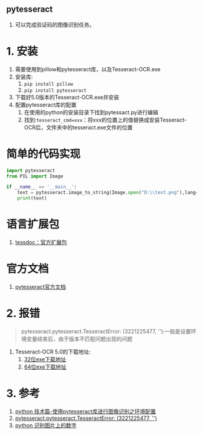pytesseract
---
1. 可以完成验证码的图像识别任务。

# 1. 安装
1. 需要使用到pillow和pytesseract库，以及Tesseract-OCR.exe
2. 安装库:
   1. `pip install pillow`
   2. `pip install pytesseract`
3. 下载好5.0版本的Tesseract-OCR.exe并安装
4. 配置pytesseract库的配置
   1. 在使用的python的安装目录下找到pytessact.py进行编辑
   2. 找到:`tesseract_cmd=xxx`：将xxx的位置上的值替换成安装Tesseract-OCR后，文件夹中的tesseract.exe文件的位置

# 简单的代码实现
```py
import pytesseract
from PIL import Image

if __name__ == '__main__':
    text = pytesseract.image_to_string(Image.open("D:\\test.png"),lang="eng")
    print(text)
```

# 语言扩展包
1. <a href = "https://tesseract-ocr.github.io/tessdoc/Data-Files">tessdoc：官方扩展包</a>

# 官方文档
1. <a href = "https://pypi.org/project/pytesseract/0.1/">pytesseract官方文档</a>

# 2. 报错
> pytesseract.pytesseract.TesseractError: (3221225477, ''):一般是设置环境变量结束后，由于版本不匹配问题出现的问题

1. Tesseract-OCR 5.0的下载地址:
   1. <a href = "https://digi.bib.uni-mannheim.de/tesseract/tesseract-ocr-w32-setup-v5.0.0-alpha.20200223.exe">32位exe下载地址</a>
   2. <a href = "https://digi.bib.uni-mannheim.de/tesseract/tesseract-ocr-w64-setup-v5.0.0-alpha.20200223.exe">64位exe下载地址</a>

# 3. 参考
1. <a href = "https://blog.csdn.net/qq_38161040/article/details/90649497">python 技术篇-使用pytesseract库进行图像识别之环境配置</a>
2. <a href = "https://blog.csdn.net/weixin_43492780/article/details/104553571">pytesseract.pytesseract.TesseractError: (3221225477, '')</a>
3. <a href = "https://www.cnblogs.com/BackingStar/p/11254120.html">python 识别图片上的数字</a>